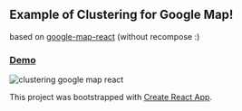 
## Example of Clustering for Google Map!

based on [google-map-react](https://github.com/istarkov/google-map-react) (without recompose :)

### [Demo](https://tim152.github.io/clustering-google-map-react/)

![clustering google map react](https://github.com/Tim152/clustering-google-map-react/blob/master/public/demo.png)

This project was bootstrapped with [Create React App](https://github.com/facebookincubator/create-react-app).

